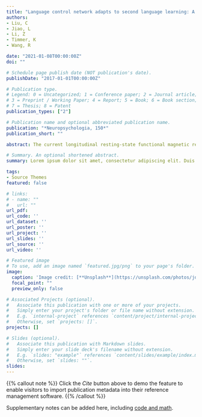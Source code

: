 ```yaml
---
title: "Language control network adapts to second language learning: A longitudinal rs-fMRI study"
authors:
- Liu, C
- Jiao, L
- Li, Z
- Timmer, K
- Wang, R 

date: "2021-01-08T00:00:00Z"
doi: ""

# Schedule page publish date (NOT publication's date).
publishDate: "2017-01-01T00:00:00Z"

# Publication type.
# Legend: 0 = Uncategorized; 1 = Conference paper; 2 = Journal article;
# 3 = Preprint / Working Paper; 4 = Report; 5 = Book; 6 = Book section;
# 7 = Thesis; 8 = Patent
publication_types: ["2"]

# Publication name and optional abbreviated publication name.
publication: "*Neuropsychologia, 150*"
publication_short: ""

abstract: The current longitudinal resting-state functional magnetic resonance imaging study examined changes in language control network after one year of L2 English classroom learning. A group of Chinese college freshmen majoring in English underwent two scans, one before (i.e., Session 1) and one after (i.e., Session 2) the one-year L2 courses. Learners' language control abilities were assessed via a behavioral language switching task. Our graph theory and functional connectivity analyses revealed that with increased exposure to the L2, nodal betweenness in language control areas, such as the dorsal anterior cingulate cortex (dACC), decreased and connectivity between dACC and pre-supplementary motor area (pre-SMA) increased. Critically, these neural changes were correlated with participants' behavioral performance on the language switching task. Taken together, these findings suggest that the language control network in resting brain could be modulated by long-term L2 learning in a naturalistic classroom setting, and that the dACC/pre-SMA complex appears to play a critical role in language control.

# Summary. An optional shortened abstract.
summary: Lorem ipsum dolor sit amet, consectetur adipiscing elit. Duis posuere tellus ac convallis placerat. Proin tincidunt magna sed ex sollicitudin condimentum.

tags:
- Source Themes
featured: false

# links:
# - name: ""
#   url: ""
url_pdf: 
url_code: ''
url_dataset: ''
url_poster: ''
url_project: ''
url_slides: ''
url_source: ''
url_video: ''

# Featured image
# To use, add an image named `featured.jpg/png` to your page's folder. 
image:
  caption: 'Image credit: [**Unsplash**](https://unsplash.com/photos/jdD8gXaTZsc)'
  focal_point: ""
  preview_only: false

# Associated Projects (optional).
#   Associate this publication with one or more of your projects.
#   Simply enter your project's folder or file name without extension.
#   E.g. `internal-project` references `content/project/internal-project/index.md`.
#   Otherwise, set `projects: []`.
projects: []

# Slides (optional).
#   Associate this publication with Markdown slides.
#   Simply enter your slide deck's filename without extension.
#   E.g. `slides: "example"` references `content/slides/example/index.md`.
#   Otherwise, set `slides: ""`.
slides:
---
```


{{% callout note %}}
Click the *Cite* button above to demo the feature to enable visitors to import publication metadata into their reference management software.
{{% /callout %}}

Supplementary notes can be added here, including [code and math](https://sourcethemes.com/academic/docs/writing-markdown-latex/).
